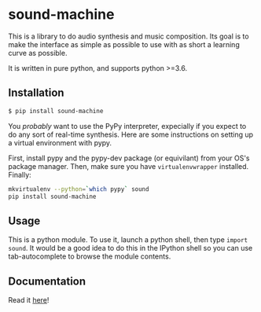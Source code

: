 # sound-machine

This is a library to do audio synthesis and music composition.
Its goal is to make the interface as simple as possible to use with as short a learning curve as possible.

It is written in pure python, and supports python >=3.6.

## Installation

```bash
$ pip install sound-machine
```

You _probably_ want to use the PyPy interpreter, expecially if you expect to do any sort of real-time synthesis.
Here are some instructions on setting up a virtual environment with pypy.

First, install pypy and the pypy-dev package (or equivilant) from your OS's package manager.
Then, make sure you have `virtualenvwrapper` installed.
Finally:

```bash
mkvirtualenv --python=`which pypy` sound
pip install sound-machine
```

## Usage

This is a python module.
To use it, launch a python shell, then type `import sound`.
It would be a good idea to do this in the IPython shell so you can use tab-autocomplete to browse the module contents.

## Documentation

Read it [here](https://sound-machine.readthedocs.io/)!
